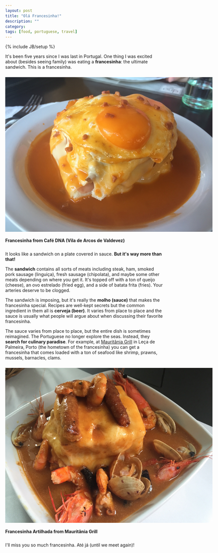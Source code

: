 ```yaml
---
layout: post
title: "Olá Francesinha!"
description: ""
category: 
tags: [food, portuguese, travel]
---
```

{% include JB/setup %}

It's been five years since I was last in Portugal. One thing I was excited about (besides seeing family) was eating a **francesinha**: the ultimate sandwich. This is a francesinha.

<div>
	<img class="rounded-corners" style="max-width: 660px; margin-top: 10px; border: 0px;" src="/assets/images/posts/2015-07-10/dna.jpg"/>
	<p class="caption-text" style="line-height: 1.5em;  margin-bottom: 24px;"><strong>Francesinha from Café DNA (Vila de Arcos de Valdevez)</strong></p>
</div>

It looks like a sandwich on a plate covered in sauce. **But it's way more than that!**

The **sandwich** contains all sorts of meats including steak, ham, smoked pork sausage (linguiça), fresh sausage (chipolata), and maybe some other meats depending on where you get it. It's topped off with a ton of queijo (cheese), an ovo estrelado (fried egg), and a side of batata frita (fries). Your arteries deserve to be clogged. 

The sandwich is imposing, but it's really the **molho (sauce)** that makes the francesinha special. Recipes are well-kept secrets but the common ingredient in them all is **cerveja (beer)**. It varies from place to place and the sauce is usually what people will argue about when discussing their favorite francesinha. 

The sauce varies from place to place, but the entire dish is sometimes reimagined. The Portuguese no longer explore the seas. Instead, they **search for culinary paradise**. For example, at [Mauritânia Grill][1] in Leça de Palmeira, Porto (the hometown of the francesinha) you can get a francesinha that comes loaded with a ton of seafood like shrimp, prawns, mussels, barnacles, clams.

<div>
	<img class="rounded-corners" style="max-width: 660px; margin-top: 10px; border: 0px;" src="/assets/images/posts/2015-07-10/porto.jpg"/>
	<p class="caption-text" style="line-height: 1.5em;  margin-bottom: 24px;"><strong>Francesinha Artilhada from Mauritânia Grill</strong></p>
</div>

I'll miss you so much francesinha. Até já (until we meet again)!

[1]: http://restaurantesmauritania.com/index.php/mauritaniagrill

